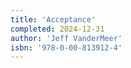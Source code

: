 ```yaml
---
title: 'Acceptance'
completed: 2024-12-31
author: 'Jeff VanderMeer'
isbn: '978-0-00-813912-4'
---
```

